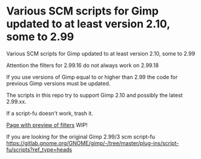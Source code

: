 # Various SCM scripts for Gimp updated to at least version 2.10, some to 2.99
Various SCM scripts for Gimp updated to at least version 2.10, some to 2.99

Attention the filters for 2.99.16 do not always work on 2.99.18

If you use versions of Gimp equal to or higher than 2.99 the code for previous Gimp versions must be updated.

The scripts in this repo try to support Gimp 2.10 and possibly the latest 2.99.xx.

If a script-fu doesn't work, trash it.

[Page with preview of filters](https://vitforlinux-gimp.github.io/) WIP!

If you are looking for the original Gimp 2.99/3 scm script-fu
 https://gitlab.gnome.org/GNOME/gimp/-/tree/master/plug-ins/script-fu/scripts?ref_type=heads
